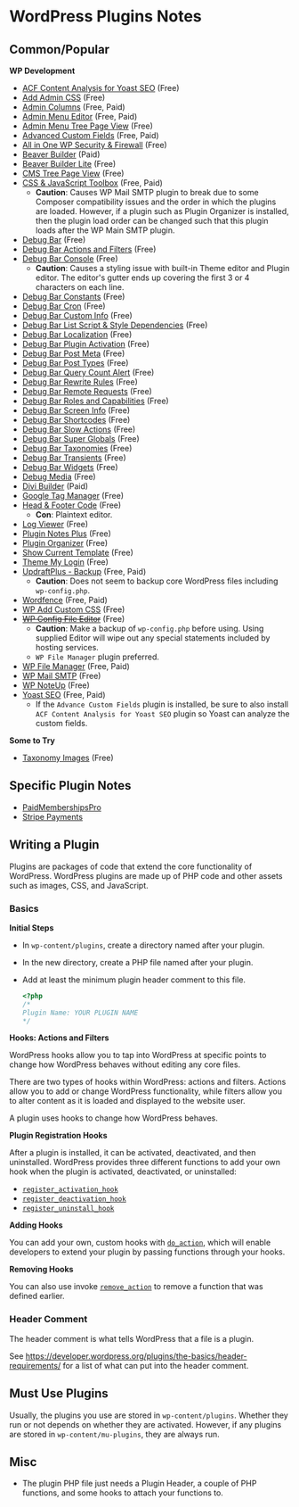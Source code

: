 # WordPress Plugins Notes


## Common/Popular

**WP Development**

* [ACF Content Analysis for Yoast SEO](https://wordpress.org/plugins/acf-content-analysis-for-yoast-seo/) (Free)
* [Add Admin CSS](https://wordpress.org/plugins/add-admin-css/) (Free)
* [Admin Columns](https://wordpress.org/plugins/codepress-admin-columns/) (Free, Paid)
* [Admin Menu Editor](https://wordpress.org/plugins/admin-menu-editor/) (Free, Paid)
* [Admin Menu Tree Page View](https://wordpress.org/plugins/admin-menu-tree-page-view/) (Free)
* [Advanced Custom Fields](https://wordpress.org/plugins/advanced-custom-fields/) (Free, Paid)
* [All in One WP Security & Firewall](https://wordpress.org/plugins/all-in-one-wp-security-and-firewall/) (Free)
* [Beaver Builder](https://www.wpbeaverbuilder.com/) (Paid)
* [Beaver Builder Lite](https://wordpress.org/plugins/beaver-builder-lite-version/) (Free)
* [CMS Tree Page View](https://wordpress.org/plugins/cms-tree-page-view/) (Free)
* [CSS & JavaScript Toolbox](https://wordpress.org/plugins/css-javascript-toolbox/) (Free, Paid)
  + **Caution**: Causes WP Mail SMTP plugin to break due to some Composer
    compatibility issues and the order in which the plugins are loaded.  However, if
    a plugin such as Plugin Organizer is installed, then the plugin load order can
    be changed such that this plugin loads after the WP Main SMTP plugin.
* [Debug Bar](https://wordpress.org/plugins/debug-bar/) (Free)
* [Debug Bar Actions and Filters](https://wordpress.org/plugins/debug-bar-actions-and-filters-addon/) (Free)
* [Debug Bar Console](https://wordpress.org/plugins/debug-bar-console/) (Free)
  + **Caution**: Causes a styling issue with built-in Theme editor and Plugin
    editor.  The editor's gutter ends up covering the first 3 or 4 characters on
    each line.
* [Debug Bar Constants](https://wordpress.org/plugins/debug-bar-constants/) (Free)
* [Debug Bar Cron](https://wordpress.org/plugins/debug-bar-cron/) (Free)
* [Debug Bar Custom Info](https://wordpress.org/plugins/debug-bar-custom-info/) (Free)
* [Debug Bar List Script & Style Dependencies](https://wordpress.org/plugins/debug-bar-list-dependencies/) (Free)
* [Debug Bar Localization](https://wordpress.org/plugins/debug-bar-localization/) (Free)
* [Debug Bar Plugin Activation](https://wordpress.org/plugins/debug-bar-plugin-activation/) (Free)
* [Debug Bar Post Meta](https://wordpress.org/plugins/tdd-debug-bar-post-meta/) (Free)
* [Debug Bar Post Types](https://wordpress.org/plugins/debug-bar-post-types/) (Free)
* [Debug Bar Query Count Alert](https://wordpress.org/plugins/debug-bar-query-count-alert/) (Free)
* [Debug Bar Rewrite Rules](https://wordpress.org/plugins/debug-bar-rewrite-rules/) (Free)
* [Debug Bar Remote Requests](https://wordpress.org/plugins/debug-bar-remote-requests/) (Free)
* [Debug Bar Roles and Capabilities](https://wordpress.org/plugins/debug-bar-roles-and-capabilities/) (Free)
* [Debug Bar Screen Info](https://wordpress.org/plugins/debug-bar-screen-info/) (Free)
* [Debug Bar Shortcodes](https://wordpress.org/plugins/debug-bar-shortcodes/) (Free)
* [Debug Bar Slow Actions](https://wordpress.org/plugins/debug-bar-slow-actions/) (Free)
* [Debug Bar Super Globals](https://wordpress.org/plugins/debug-bar-super-globals/) (Free)
* [Debug Bar Taxonomies](https://wordpress.org/plugins/debug-bar-taxonomies/) (Free)
* [Debug Bar Transients](https://wordpress.org/plugins/debug-bar-transients/) (Free)
* [Debug Bar Widgets](https://wordpress.org/plugins/debug-bar-widgets/) (Free)
* [Debug Media](https://wordpress.org/plugins/debug-media/) (Free)
* [Divi Builder](https://www.elegantthemes.com/plugins/divi-builder/) (Paid)
* [Google Tag Manager](https://wordpress.org/plugins/duracelltomi-google-tag-manager/) (Free)
* [Head & Footer Code](https://wordpress.org/plugins/head-footer-code/) (Free)
  + **Con**: Plaintext editor.
* [Log Viewer](https://wordpress.org/plugins/log-viewer/) (Free)
* [Plugin Notes Plus](https://wordpress.org/plugins/plugin-notes-plus/) (Free)
* [Plugin Organizer](https://wordpress.org/plugins/plugin-organizer/) (Free)
* [Show Current Template](https://wordpress.org/plugins/show-current-template/) (Free)
* [Theme My Login](https://wordpress.org/plugins/theme-my-login/) (Free)
* [UpdraftPlus - Backup](https://wordpress.org/plugins/updraftplus/) (Free, Paid)
  + **Caution**: Does not seem to backup core WordPress files including
    `wp-config.php`.
* [Wordfence](https://wordpress.org/plugins/wordfence/) (Free, Paid)
* [WP Add Custom CSS](https://wordpress.org/plugins/wp-add-custom-css/) (Free)
* ~~[WP Config File Editor](https://wordpress.org/plugins/wp-config-file-editor/)~~ (Free)
  + **Caution**: Make a backup of `wp-config.php` before using.  Using supplied
    Editor will wipe out any special statements included by hosting services.
  + `WP File Manager` plugin preferred.
* [WP File Manager](https://wordpress.org/plugins/wp-file-manager/) (Free, Paid)
* [WP Mail SMTP](https://wordpress.org/plugins/wp-mail-smtp/) (Free)
* [WP NoteUp](https://wordpress.org/plugins/wp-noteup/) (Free)
* [Yoast SEO](https://wordpress.org/plugins/wordpress-seo/) (Free, Paid)
  + If the `Advance Custom Fields` plugin is installed, be sure to also install `ACF
    Content Analysis for Yoast SEO` plugin so Yoast can analyze the custom fields.

**Some to Try**

* [Taxonomy Images](https://wordpress.org/plugins/taxonomy-images/) (Free)


## Specific Plugin Notes

* [PaidMembershipsPro](https://github.com/dhurlburtusa/shortcuts/blob/master/wordpress/wordpress-paid_memberships_pro_plugin-notes.md)
* [Stripe Payments](https://github.com/dhurlburtusa/shortcuts/blob/master/stripe/stripe_payments_wordpress_plugin-notes.md)


## Writing a Plugin

Plugins are packages of code that extend the core functionality of WordPress.
WordPress plugins are made up of PHP code and other assets such as images, CSS,
and JavaScript.

### Basics

**Initial Steps**

* In `wp-content/plugins`, create a directory named after your plugin.
* In the new directory, create a PHP file named after your plugin.
* Add at least the minimum plugin header comment to this file.

  ```php
  <?php
  /*
  Plugin Name: YOUR PLUGIN NAME
  */
  ```

**Hooks: Actions and Filters**

WordPress hooks allow you to tap into WordPress at specific points to change how
WordPress behaves without editing any core files.

There are two types of hooks within WordPress: actions and filters.  Actions
allow you to add or change WordPress functionality, while filters allow you to
alter content as it is loaded and displayed to the website user.

A plugin uses hooks to change how WordPress behaves.

**Plugin Registration Hooks**

After a plugin is installed, it can be activated, deactivated, and then
uninstalled.  WordPress provides three different functions to add your own hook
when the plugin is activated, deactivated, or uninstalled:

* [`register_activation_hook`][register_activation_hook]
* [`register_deactivation_hook`][register_deactivation_hook]
* [`register_uninstall_hook`][register_uninstall_hook]

**Adding Hooks**

You can add your own, custom hooks with [`do_action`][do_action], which will
enable developers to extend your plugin by passing functions through your hooks.

**Removing Hooks**

You can also use invoke [`remove_action`][remove_action] to remove a function
that was defined earlier.

### Header Comment

The header comment is what tells WordPress that a file is a plugin.

See https://developer.wordpress.org/plugins/the-basics/header-requirements/ for
a list of what can put into the header comment.


## Must Use Plugins

Usually, the plugins you use are stored in `wp-content/plugins`.  Whether they
run or not depends on whether they are activated.  However, if any plugins are
stored in `wp-content/mu-plugins`, they are always run.


## Misc

* The plugin PHP file just needs a Plugin Header, a couple of PHP functions, and
  some hooks to attach your functions to.


[do_action]: https://developer.wordpress.org/reference/functions/do_action/
[register_activation_hook]: https://developer.wordpress.org/reference/functions/register_activation_hook/
[register_deactivation_hook]: https://developer.wordpress.org/reference/functions/register_deactivation_hook/
[register_uninstall_hook]: https://developer.wordpress.org/reference/functions/register_uninstall_hook/
[remove_action]: https://developer.wordpress.org/reference/functions/remove_action/

